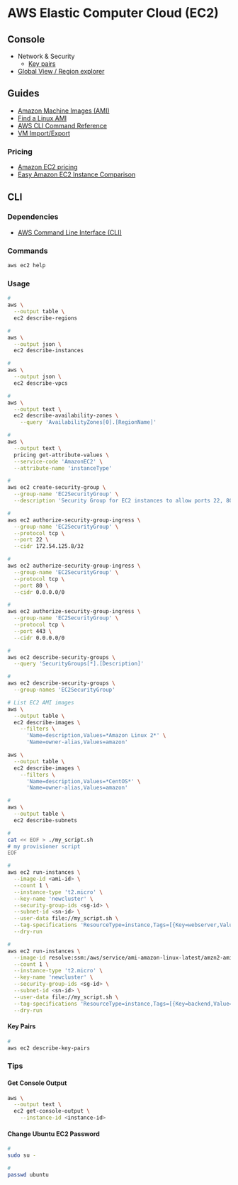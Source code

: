# AWS Elastic Computer Cloud (EC2)

<!--
On-demand instances
Reserved instances
Spot instances

https://www.youtube.com/watch?v=F8jXE-_hdfg
-->

## Console

- Network & Security
  - [Key pairs](https://console.aws.amazon.com/ec2/home#KeyPairs:)
- [Global View / Region explorer](https://console.aws.amazon.com/ec2globalview/home?skipRegion=true#)

## Guides

- [Amazon Machine Images (AMI)](https://docs.aws.amazon.com/AWSEC2/latest/UserGuide/AMIs.html)
- [Find a Linux AMI](https://docs.aws.amazon.com/AWSEC2/latest/UserGuide/finding-an-ami.html)
- [AWS CLI Command Reference](https://docs.aws.amazon.com/cli/latest/reference/ec2/index.html)
- [VM Import/Export](https://aws.amazon.com/ec2/vm-import/)

### Pricing

- [Amazon EC2 pricing](aws.amazon.com/ec2/pricing)
- [Easy Amazon EC2 Instance Comparison](https://instances.vantage.sh/)

## CLI

### Dependencies

- [AWS Command Line Interface (CLI)](/aws/aws-cli.md)

### Commands

```sh
aws ec2 help
```

### Usage

<!--
aws ec2 describe-vpcs --query 'Vpcs[].VpcId'
-->

```sh
#
aws \
  --output table \
  ec2 describe-regions

#
aws \
  --output json \
  ec2 describe-instances

#
aws \
  --output json \
  ec2 describe-vpcs

#
aws \
  --output text \
  ec2 describe-availability-zones \
    --query 'AvailabilityZones[0].[RegionName]'

#
aws \
  --output text \
  pricing get-attribute-values \
  --service-code 'AmazonEC2' \
  --attribute-name 'instanceType'

#
aws ec2 create-security-group \
  --group-name 'EC2SecurityGroup' \
  --description 'Security Group for EC2 instances to allow ports 22, 80 and 443'

#
aws ec2 authorize-security-group-ingress \
  --group-name 'EC2SecurityGroup' \
  --protocol tcp \
  --port 22 \
  --cidr 172.54.125.8/32

#
aws ec2 authorize-security-group-ingress \
  --group-name 'EC2SecurityGroup' \
  --protocol tcp \
  --port 80 \
  --cidr 0.0.0.0/0

#
aws ec2 authorize-security-group-ingress \
  --group-name 'EC2SecurityGroup' \
  --protocol tcp \
  --port 443 \
  --cidr 0.0.0.0/0

#
aws ec2 describe-security-groups \
  --query 'SecurityGroups[*].[Description]'

#
aws ec2 describe-security-groups \
  --group-names 'EC2SecurityGroup'

# List EC2 AMI images
aws \
  --output table \
  ec2 describe-images \
    --filters \
      'Name=description,Values=*Amazon Linux 2*' \
      'Name=owner-alias,Values=amazon'

aws \
  --output table \
  ec2 describe-images \
    --filters \
      'Name=description,Values=*CentOS*' \
      'Name=owner-alias,Values=amazon'

#
aws \
  --output table \
  ec2 describe-subnets

#
cat << EOF > ./my_script.sh
# my provisioner script
EOF

#
aws ec2 run-instances \
  --image-id <ami-id> \
  --count 1 \
  --instance-type 't2.micro' \
  --key-name 'newcluster' \
  --security-group-ids <sg-id> \
  --subnet-id <sn-id> \
  --user-data file://my_script.sh \
  --tag-specifications 'ResourceType=instance,Tags=[{Key=webserver,Value=production}]' \
  --dry-run

#
aws ec2 run-instances \
  --image-id resolve:ssm:/aws/service/ami-amazon-linux-latest/amzn2-ami-hvm-x86_64-gp2 \
  --count 1 \
  --instance-type 't2.micro' \
  --key-name 'newcluster' \
  --security-group-ids <sg-id> \
  --subnet-id <sn-id> \
  --user-data file://my_script.sh \
  --tag-specifications 'ResourceType=instance,Tags=[{Key=backend,Value=inventory1}]' \
  --dry-run
```

<!--
aws \
  --output text \
  ec2 describe-vpcs \
    --filter 'Name=tag:Name,Values=Kubernetes' \
    --query 'Vpcs[0].VpcId'
-->

<!--
aws ec2 detach-volume --volume-id "$1" --force
-->

<!--
aws ec2 describe-instances \
  --profile poc \
  --region us-east-1 | \
    grep "PrivateIpAddress" | \
      grep 10.101 | \
        grep -v "," | \
          awk '{print $2}' | \
            sort | \
              uniq
-->

#### Key Pairs

```sh
#
aws ec2 describe-key-pairs
```

<!--
export privatekey=bastion
aws ec2 create-key-pair \
    --key-name ${privatekey} \
    --key-type rsa \
    --key-format pem \
    --query "KeyMaterial" \
    --output text > ${privatekey}.pem

mv $(basename $(pwd)).pem ~/.ssh/

export privatekey=ubuntu
ssh-keygen -t rsa -f ${privatekey}
aws ec2 import-key-pair --key-name ${privatekey} --public-key-material fileb://${privatekey}.pub

#ssh-keygen -y -f ${privatekey} >> ${privatekey}_public.pub
-->

### Tips

<!-- ####

```sh
for AWS_REGION in $(aws ec2 describe-regions --output text | cut -f 4)
do
  echo -e "\nListing instances in region: '$AWS_REGION'..."
  aws ec2 describe-instances --region "$AWS_REGION" | \
    jq '.Reservations[] | ( .Instances[] | {state: .State.Name, name: .KeyName, Tag_Name: .Tags[].Value,type: .InstanceType, key: .KeyName})'
done
``` -->

#### Get Console Output

```sh
aws \
  --output text \
  ec2 get-console-output \
    --instance-id <instance-id>
```

<!--
tail -f /var/log/syslog
-->

#### Change Ubuntu EC2 Password

```sh
#
sudo su -

#
passwd ubuntu
```

